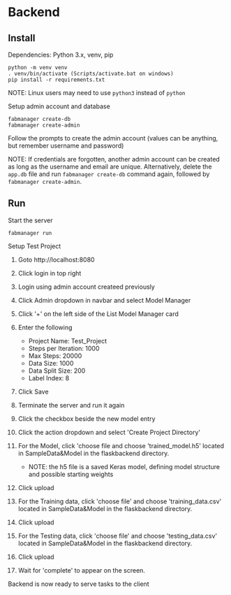 # Backend

## Install

Dependencies: Python 3.x, venv, pip

```
python -m venv venv
. venv/bin/activate (Scripts/activate.bat on windows)
pip install -r requirements.txt
```

NOTE: Linux users may need to use `python3` instead of `python`

Setup admin account and database

```
fabmanager create-db
fabmanager create-admin
```

Follow the prompts to create the admin account (values can be anything, but remember username and password)

NOTE: If credentials are forgotten, another admin account can be created as long as the username and email are unique.
Alternatively, delete the `app.db` file and run `fabmanager create-db` command again, followed by `fabmanager create-admin`.

## Run

Start the server

```
fabmanager run
```

Setup Test Project

1. Goto http://localhost:8080
1. Click login in top right
1. Login using admin account createed previously
1. Click Admin dropdown in navbar and select Model Manager
1. Click '+' on the left side of the List Model Manager card
1. Enter the following

   - Project Name: Test_Project
   - Steps per Iteration: 1000
   - Max Steps: 20000
   - Data Size: 1000
   - Data Split Size: 200
   - Label Index: 8

1. Click Save
1. Terminate the server and run it again
1. Click the checkbox beside the new model entry
1. Click the action dropdown and select 'Create Project Directory'
1. For the Model, click 'choose file and choose 'trained_model.h5' located in SampleData&Model in the flaskbackend directory.
   - NOTE: the h5 file is a saved Keras model, defining model structure and possible starting weights
1. Click upload
1. For the Training data, click 'choose file' and choose 'training_data.csv' located in SampleData&Model in the flaskbackend directory.
1. Click upload
1. For the Testing data, click 'choose file' and choose 'testing_data.csv' located in SampleData&Model in the flaskbackend directory.
1. Click upload
1. Wait for 'complete' to appear on the screen.

Backend is now ready to serve tasks to the client
